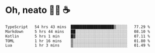 # Oh, neato 🧑‍💻 ☕

<!--START_SECTION:waka-->

```txt
TypeScript   54 hrs 43 mins  ███████████████████▒░░░░░   77.29 %
Markdown     5 hrs 44 mins   ██░░░░░░░░░░░░░░░░░░░░░░░   08.10 %
Kotlin       5 hrs 1 min     █▓░░░░░░░░░░░░░░░░░░░░░░░   07.11 %
TOML         1 hr 16 mins    ▒░░░░░░░░░░░░░░░░░░░░░░░░   01.80 %
Lua          1 hr 3 mins     ▒░░░░░░░░░░░░░░░░░░░░░░░░   01.49 %
```

<!--END_SECTION:waka-->
